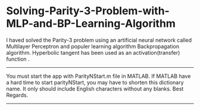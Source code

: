 # Solving-Parity-3-Problem-with-MLP-and-BP-Learning-Algorithm
I haved solved the Parity-3 problem using an artificial neural network called Multilayer Perceptron and populer learning algorithm Backpropagation algorithm. Hyperbolic tangent has been used as an activation(transfer) function .
***
You must start the app with ParityNStart.m file in MATLAB.
If MATLAB have a hard time to start parityNStart, you may have to shorten this dictionary name. It only should
include English characters without any blanks.
Best Regards.
***
